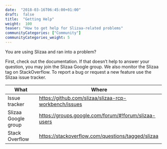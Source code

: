 ```yaml
---
date:  "2018-03-16T06:45:00+01:00"
draft:  false
title:  "Getting Help"
weight:  100
teaser: "How to get help for Slizaa-related problems"
communityCategories: ["Community"]
communityCategories_weight: 5
---
```


You are using Slizaa and ran into a problem?

First, check out the documentation. If that doesn’t help to answer your question, you may join the Slizaa Google group. We also monitor the Slizaa tag on StackOverflow.
To report a bug or request a new feature use the Slizaa issue tracker.

<table class="table">
<thead>
  <tr>
    <th>What</th><th>Where</th>
  </tr>
</thead>
<tbody>
  <tr>
    <td width="20%">Issue tracker</td><td><a target="_blank" href="https://github.com/slizaa/slizaa-rcp-workbench/issues">https://github.com/slizaa/slizaa-rcp-workbench/issues</a></td>
  </tr>
  <tr>
    <td width="20%">Slizaa Google group</td><td><a target="_blank" href="https://groups.google.com/forum/#!forum/slizaa-users">https://groups.google.com/forum/#!forum/slizaa-users</a></td>
  </tr>
  <tr>
    <td width="20%">Stack Overflow</td><td><a target="_blank" href="https://stackoverflow.com/questions/tagged/slizaa">https://stackoverflow.com/questions/tagged/slizaa</a></td>
  </tr>
</tbody>
</table>